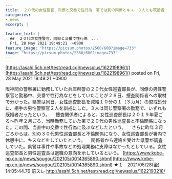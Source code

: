 ```yaml
---
title:  ２０代の女性警官、同僚と交番で性行為　署では別の同僚とキス　３人とも既婚者 ★5  
categories:
- news
excerpt: |
  
feature_text: |
  ##  ２０代の女性警官、同僚と交番で性行為　...
  Fri, 28 May 2021 19:49:21  +0900
feature_image: "https://picsum.photos/2560/600?image=733"
image: "https://picsum.photos/2560/600?image=733"
---
```


[https://asahi.5ch.net/test/read.cgi/newsplus/1622198961/](https://asahi.5ch.net/test/read.cgi/newsplus/1622198961/)
posted on Fri, 28 May 2021 19:49:21  +0900

<!--more-->

阪神間の警察署に勤務していた兵庫県警の２０代女性巡査部長が、同僚の男性警察官と勤務中、交番で性行為などをしていたことが２８日、捜査関係者への取材で分かった。県警は同日、女性巡査部長を減給１０分の１（３カ月）の懲戒処分に、相手の男性警察官２人を訓戒にした。３人は同じ警察署の勤務で、いずれも既婚者だったという。 　捜査関係者によると、女性巡査部長は２０１９年夏ごろ〜昨年２月ごろ、当時勤務していた署で２０代の男性巡査長と不倫関係になった。この間、当直中の交番で性行為に及ぶなどしたという。 　さらに昨年３月ごろからは、別の３０代男性巡査部長と不倫関係になり、女性巡査部長が署内で休憩中に、キスなどをしていたという。 　関係者から連絡を受けた県警が調査していた。県警は事件や事故などの処理業務に支障はなかったとしている。女性巡査部長と男性巡査長は退職の意向を示しているという。 [https://www.kobe-np.co.jp/news/sougou/202105/0014365890.shtml](https://www.kobe-np.co.jp/news/sougou/202105/0014365890.shtml) ★１　2021/05/28(金) 14:05:44.76 前スレ http://asahi.5ch.net/test/read.cgi/newsplus/1622193218/
